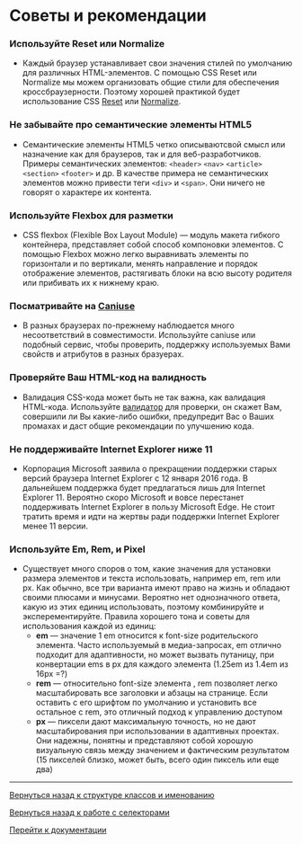 # Советы и рекомендации



### Используйте Reset или Normalize

* Каждый браузер устанавливает свои значения стилей по умолчанию для различных HTML-элементов.
С помощью CSS Reset или Normalize мы можем организовать общие стили для обеспечения кроссбраузерности.
Поэтому хорошей практикой будет использование CSS [Reset](https://github.com/filipelinhares/ress)
или [Normalize](https://github.com/necolas/normalize.css/).



### Не забывайте про семантические элементы HTML5

* Семантические элементы HTML5 четко описываютсвой смысл или назначение как для браузеров, 
так и для веб-разработчиков.
Примеры семантических элементов: ```<header>``` ```<nav>``` ```<article>``` ```<section>``` ```<footer>``` и др.
В качестве примера не семантических элементов можно привести теги ```<div>``` и ```<span>```. 
Они ничего не говорят о характере их контента.



### Используйте Flexbox для разметки

* CSS flexbox (Flexible Box Layout Module) — модуль макета гибкого контейнера, представляет собой 
способ компоновки элементов. С помощью Flexbox можно легко выравнивать элементы по горизонтали и по вертикали, 
менять направление и порядок отображение элементов, растягивать блоки на всю высоту родителя или прибивать 
их к нижнему краю.



### Посматривайте на [Caniuse](https://caniuse.com)

* В разных браузерах по-прежнему наблюдается много несоответствий в совместимости. Используйте caniuse или 
подобный сервис, чтобы проверить, поддержку используемых Вами свойств и атрибутов в разных бразуерах.



### Проверяйте Ваш HTML-код на валидность

* Валидация CSS-кода может быть не так важна, как валидация HTML-кода.
Используйте [валидатор](https://validator.w3.org) для проверки, он скажет Вам, совершили ли Вы какие-либо ошибки, 
предупредит Вас о Ваших промахах и даст общие рекомендации по улучшению кода.



### Не поддерживайте Internet Explorer ниже 11

* Корпорация Microsoft заявила о прекращении поддержки старых версий браузера Internet Explorer с 12 января 2016 года. 
В дальнейшем поддержка будет предлагаться лишь для Internet Explorer 11. Вероятно скоро Microsoft и вовсе перестанет 
поддерживать Internet Explorer в пользу Microsoft Edge. Не стоит тратить время и идти на жертвы ради поддержки 
Internet Explorer менее 11 версии. 



### Используйте Em, Rem, и Pixel

* Существует много споров о том, какие значения для установки размера элементов и текста использовать, например
em, rem или px. Как обычно, все три варианта имеют право на жизнь и обладают своими плюсами и минусами. 
Вероятно нет однозначного ответа, какую из этих единиц использовать, поэтому комбинируйте и эксперементируйте.
Правила хорошего тона и советы для использования каждой из единиц:
    * **em** — значение 1 em относится к font-size родительского элемента. Часто используемый в медиа-запросах, em отлично подходит для адаптивности, но может вызвать путаницу, при конвертации ems в px для каждого элемента (1.25em из 1.4em из 16px =?)
    * **rem** — относительно font-size элемента , rem позволяет легко масштабировать все заголовки и абзацы на странице. Если оставить с его шрифтом по умолчанию и установить все остальное с rem, это отличный подход к управлению доступом
    * **px** — пиксели дают максимальную точность, но не дают масштабирования при использовании в адаптивных проектах. Они надежны, понятны и представляют собой хорошую визуальную связь между значением и фактическим результатом (15 пикселей близко, может быть, всего один пиксель или еще два)
    


--------

[Вернуться назад к структуре классов и именованию](./class-structure-and-naming.md)

[Вернуться назад к работе с селекторами](./work-with-selectors.md)

[Перейти к документации](https://github.com/nepster-web/UpCss#%D0%94%D0%BE%D0%BA%D1%83%D0%BC%D0%B5%D0%BD%D1%82%D0%B0%D1%86%D0%B8%D1%8F)